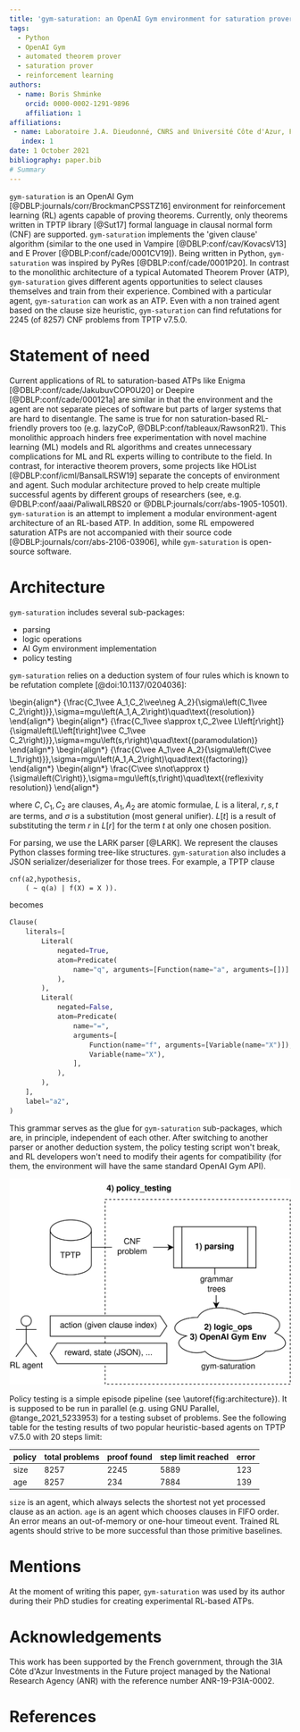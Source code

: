 ```yaml
---
title: 'gym-saturation: an OpenAI Gym environment for saturation provers'
tags:
  - Python
  - OpenAI Gym
  - automated theorem prover
  - saturation prover
  - reinforcement learning
authors:
  - name: Boris Shminke
    orcid: 0000-0002-1291-9896
    affiliation: 1
affiliations:
 - name: Laboratoire J.A. Dieudonné, CNRS and Université Côte d'Azur, France
   index: 1
date: 1 October 2021
bibliography: paper.bib
# Summary
---
```


`gym-saturation` is an OpenAI Gym [@DBLP:journals/corr/BrockmanCPSSTZ16] environment for reinforcement learning (RL) agents capable of proving theorems. Currently, only theorems written in TPTP library [@Sut17] formal language in clausal normal form (CNF) are supported. `gym-saturation` implements the 'given clause' algorithm (similar to the one used in Vampire [@DBLP:conf/cav/KovacsV13] and E Prover [@DBLP:conf/cade/0001CV19]). Being written in Python, `gym-saturation` was inspired by PyRes [@DBLP:conf/cade/0001P20]. In contrast to the monolithic architecture of a typical Automated Theorem Prover (ATP), `gym-saturation` gives different agents opportunities to select clauses themselves and train from their experience. Combined with a particular agent, `gym-saturation` can work as an ATP. Even with a non trained agent based on the clause size heuristic, `gym-saturation` can find refutations for 2245 (of 8257) CNF problems from TPTP v7.5.0.

# Statement of need

Current applications of RL to saturation-based ATPs like Enigma [@DBLP:conf/cade/JakubuvCOP0U20] or Deepire [@DBLP:conf/cade/000121a] are similar in that the environment and the agent are not separate pieces of software but parts of larger systems that are hard to disentangle. The same is true for non saturation-based RL-friendly provers too (e.g. lazyCoP, @DBLP:conf/tableaux/RawsonR21). This monolithic approach hinders free experimentation with novel machine learning (ML) models and RL algorithms and creates unnecessary complications for ML and RL experts willing to contribute to the field. In contrast, for interactive theorem provers, some projects like HOList [@DBLP:conf/icml/BansalLRSW19] separate the concepts of environment and agent. Such modular architecture proved to help create multiple successful agents by different groups of researchers (see, e.g. @DBLP:conf/aaai/PaliwalLRBS20 or @DBLP:journals/corr/abs-1905-10501). `gym-saturation` is an attempt to implement a modular environment-agent architecture of an RL-based ATP. In addition, some RL empowered saturation ATPs are not accompanied with their source code [@DBLP:journals/corr/abs-2106-03906], while `gym-saturation` is open-source software.

# Architecture

`gym-saturation` includes several sub-packages:

* parsing
* logic operations
* AI Gym environment implementation
* policy testing

`gym-saturation` relies on a deduction system of four rules which is known to be refutation complete [@doi:10.1137/0204036]:

\begin{align*}
{\frac{C_1\vee A_1,C_2\vee\neg A_2}{\sigma\left(C_1\vee C_2\right)}},\sigma=mgu\left(A_1,A_2\right)\quad\text{(resolution)}
\end{align*}
\begin{align*}
{\frac{C_1\vee s\approx t,C_2\vee L\left[r\right]}{\sigma\left(L\left[t\right]\vee C_1\vee C_2\right)}},\sigma=mgu\left(s,r\right)\quad\text{(paramodulation)}
\end{align*}
\begin{align*}
{\frac{C\vee A_1\vee A_2}{\sigma\left(C\vee L_1\right)}},\sigma=mgu\left(A_1,A_2\right)\quad\text{(factoring)}
\end{align*}
\begin{align*}
\frac{C\vee s\not\approx t}{\sigma\left(C\right)},\sigma=mgu\left(s,t\right)\quad\text{(reflexivity resolution)}
\end{align*}

where $C,C_1,C_2$ are clauses, $A_1,A_2$ are atomic formulae, $L$ is a literal, $r,s,t$ are terms, and $\sigma$ is a substitution (most general unifier). $L\left[t\right]$ is a result of substituting the term $r$ in $L\left[r\right]$ for the term $t$ at only one chosen position.

For parsing, we use the LARK parser [@LARK]. We represent the clauses Python classes forming tree-like structures. `gym-saturation` also includes a JSON serializer/deserializer for those trees. For example, a TPTP clause

```
cnf(a2,hypothesis,
    ( ~ q(a) | f(X) = X )).
``` 
becomes

```python
Clause(
	literals=[
		Literal(
			negated=True,
			atom=Predicate(
				name="q", arguments=[Function(name="a", arguments=[])]
			),
		),
		Literal(
			negated=False,
			atom=Predicate(
				name="=",
				arguments=[
					Function(name="f", arguments=[Variable(name="X")]),
					Variable(name="X"),
				],
			),
		),
	],
	label="a2",
)
```

This grammar serves as the glue for `gym-saturation` sub-packages, which are, in principle, independent of each other. After switching to another parser or another deduction system, the policy testing script won't break, and RL developers won't need to modify their agents for compatibility (for them, the environment will have the same standard OpenAI Gym API).

![A diagram showing interactions between four main subpackages of `gym-saturation`: 1) parsing; 2) logic operations (including the given clause algorithm); 3) OpenAI Gym Env implementation; 4) the policy testing script.\label{fig:architecture}](architecture.png)

Policy testing is a simple episode pipeline (see \autoref{fig:architecture}). It is supposed to be run in parallel (e.g. using GNU Parallel, @tange_2021_5233953) for a testing subset of problems. See the following table for the testing results of two popular heuristic-based agents on TPTP v7.5.0 with 20 steps limit:

| policy | total problems | proof found | step limit reached | error |
|--------|----------------|-------------|--------------------|-------|
| size   | 8257           | 2245        | 5889               | 123   |
| age    | 8257           | 234         | 7884               | 139   |

`size` is an agent, which always selects the shortest not yet processed clause as an action. `age` is an agent which chooses clauses in FIFO order. An error means an out-of-memory or one-hour timeout event. Trained RL agents should strive to be more successful than those primitive baselines.

# Mentions

At the moment of writing this paper, `gym-saturation` was used by its author during their PhD studies for creating experimental RL-based ATPs.

# Acknowledgements

This work has been supported by the French government, through the 3IA Côte d'Azur Investments in the Future project managed by the National Research Agency (ANR) with the reference number ANR-19-P3IA-0002.

# References
